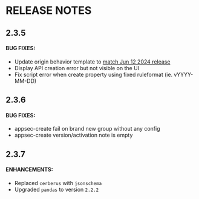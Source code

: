 # RELEASE NOTES

## 2.3.5

#### BUG FIXES:

- Update origin behavior template to [match Jun 12 2024 release](https://techdocs.akamai.com/property-mgr/changelog)
- Display API creation error but not visible on the UI
- Fix script error when create property using fixed ruleformat (ie. vYYYY-MM-DD)

## 2.3.6

#### BUG FIXES:

- appsec-create fail on brand new group without any config
- appsec-create version/activation note is empty

## 2.3.7

#### ENHANCEMENTS:

- Replaced `cerberus` with `jsonschema`
- Upgraded `pandas` to version `2.2.2`
